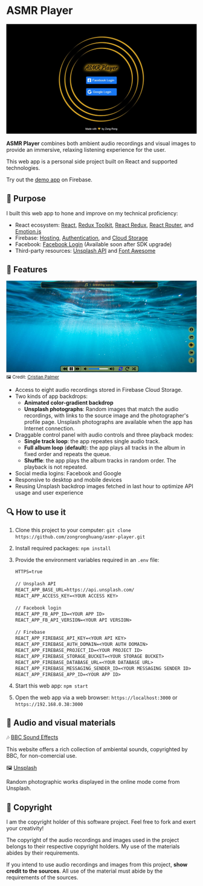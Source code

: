 # ASMR Player

![login page demo](login_page.jpg)

**ASMR Player** combines both ambient audio recordings and visual images to provide an immersive, relaxing listening experience for the user.

This web app is a personal side project built on React and supported technologies.

Try out the [demo app](https://asmr-player-312716.web.app/) on Firebase.

## :beginner: Purpose

I built this web app to hone and improve on my technical proficiency:

- React ecosystem: [React](https://reactjs.org), [Redux Toolkit](https://redux-toolkit.js.org/), [React Redux](https://react-redux.js.org/), [React Router](https://v5.reactrouter.com/web/guides/quick-start), and [Emotion.js](https://emotion.sh/docs/introduction)
- Firebase: [Hosting](https://firebase.google.com/docs/hosting), [Authentication](https://firebase.google.com/docs/auth), and [Cloud Storage](https://firebase.google.com/docs/storage)
- Facebook: [Facebook Login](https://developers.facebook.com/docs/facebook-login/) (Available soon after SDK upgrade)
- Third-party resources: [Unsplash API](https://unsplash.com/developers) and [Font Awesome](https://fontawesome.com)

## :musical_note: Features

![app page demo](app_page.jpg)
<small>:framed_picture: Credit: [Cristian Palmer](https://unsplash.com/photos/XexawgzYOBc)</small>

- Access to eight audio recordings stored in Firebase Cloud Storage.
- Two kinds of app backdrops:
  - **Animated color-gradient backdrop**
  - **Unsplash photographs**: Random images that match the audio recordings, with links to the source image and the photographer's profile page. Unsplash photographs are available when the app has Internet connection.
- Draggable control panel with audio controls and three playback modes:
  - **Single track loop**: the app repeates single audio track.
  - **Full album loop** (**default**): the app plays all tracks in the album in fixed order and repeats the queue.
  - **Shuffle**: the app plays the album tracks in random order. The playback is not repeated.
- Social media logins: Facebook and Google
- Responsive to desktop and mobile devices
- Reusing Unsplash backdrop images fetched in last hour to optimize API usage and user experience

## :mag: How to use it

1. Clone this project to your computer:
   `git clone https://github.com/zongronghuang/asmr-player.git`

2. Install required packages:
   `npm install`

3. Provide the environment variables required in an `.env` file:

   ```
   HTTPS=true

   // Unsplash API
   REACT_APP_BASE_URL=https://api.unsplash.com/
   REACT_APP_ACCESS_KEY=<YOUR ACCESS KEY>

   // Facebook login
   REACT_APP_FB_APP_ID=<YOUR APP ID>
   REACT_APP_FB_API_VERSION=<YOUR API VERSION>

   // Firebase
   REACT_APP_FIREBASE_API_KEY=<YOUR API KEY>
   REACT_APP_FIREBASE_AUTH_DOMAIN=<YOUR AUTH DOMAIN>
   REACT_APP_FIREBASE_PROJECT_ID=<YOUR PROJECT ID>
   REACT_APP_FIREBASE_STORAGE_BUCKET=<YOUR STORAGE BUCKET>
   REACT_APP_FIREBASE_DATABASE_URL=<YOUR DATABASE URL>
   REACT_APP_FIREBASE_MESSAGING_SENDER_ID=<YOUR MESSAGING SENDER ID>
   REACT_APP_FIREBASE_APP_ID=<YOUR APP ID>
   ```

4. Start this web app:
   `npm start`

5. Open the web app via a web browser:
   `https://localhost:3000` or `https://192.168.0.38:3000`

## :gem: Audio and visual materials

:notes: [BBC Sound Effects](https://sound-effects.bbcrewind.co.uk)

This website offers a rich collection of ambiental sounds, copyrighted by BBC, for non-comercial use.

:framed_picture: [Unsplash](https://unsplash.com/)

Random photographic works displayed in the online mode come from Unsplash.

## :open_book: Copyright

I am the copyright holder of this software project. Feel free to fork and exert your creativity!

The copyright of the audio recordings and images used in the project belongs to their respective copyright holders. My use of the materials abides by their requirements.

If you intend to use audio recordings and images from this project, **show credit to the sources**. All use of the material must abide by the requirements of the sources.
